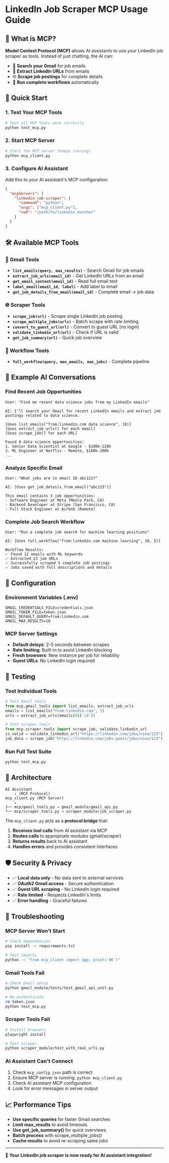 # LinkedIn Job Scraper MCP Usage Guide

## 🎯 What is MCP?

**Model Context Protocol (MCP)** allows AI assistants to use your LinkedIn job scraper as tools. Instead of just chatting, the AI can:
- 📧 **Search your Gmail** for job emails
- 🔗 **Extract LinkedIn URLs** from emails  
- 🌐 **Scrape job postings** for complete details
- 🔄 **Run complete workflows** automatically

## 🚀 Quick Start

### 1. Test Your MCP Tools
```bash
# Test all MCP tools work correctly
python test_mcp.py
```

### 2. Start MCP Server
```bash
# Start the MCP server (keeps running)
python mcp_client.py
```

### 3. Configure AI Assistant
Add this to your AI assistant's MCP configuration:
```json
{
  "mcpServers": {
    "linkedin-job-scraper": {
      "command": "python",
      "args": ["mcp_client.py"],
      "cwd": "/path/to/linkedin_matcher"
    }
  }
}
```

## 🛠️ Available MCP Tools

### 📧 Gmail Tools
- **`list_emails(query, max_results)`** - Search Gmail for job emails
- **`extract_job_urls(email_id)`** - Get LinkedIn URLs from an email
- **`get_email_content(email_id)`** - Read full email text
- **`label_email(email_id, label)`** - Add label to email
- **`get_job_details_from_email(email_id)`** - Complete email → job data

### 🌐 Scraper Tools  
- **`scrape_job(url)`** - Scrape single LinkedIn job posting
- **`scrape_multiple_jobs(urls)`** - Batch scrape with rate limiting
- **`convert_to_guest_url(url)`** - Convert to guest URL (no login)
- **`validate_linkedin_url(url)`** - Check if URL is valid
- **`get_job_summary(url)`** - Quick job overview

### 🔄 Workflow Tools
- **`full_workflow(query, max_emails, max_jobs)`** - Complete pipeline

## 💬 Example AI Conversations

### Find Recent Job Opportunities
```
User: "Find me recent data science jobs from my LinkedIn emails"

AI: I'll search your Gmail for recent LinkedIn emails and extract job postings related to data science.

[Uses list_emails("from:linkedin.com data science", 10)]
[Uses extract_job_urls() for each email]
[Uses scrape_job() for each URL]

Found 8 data science opportunities:
1. Senior Data Scientist at Google - $180k-220k
2. ML Engineer at Netflix - Remote, $160k-200k
...
```

### Analyze Specific Email
```
User: "What jobs are in email ID abc123?"

AI: [Uses get_job_details_from_email("abc123")]

This email contains 3 job opportunities:
- Software Engineer at Meta (Menlo Park, CA)
- Backend Developer at Stripe (San Francisco, CA) 
- Full Stack Engineer at Airbnb (Remote)
```

### Complete Job Search Workflow
```
User: "Run a complete job search for machine learning positions"

AI: [Uses full_workflow("from:linkedin.com machine learning", 10, 5)]

Workflow Results:
✅ Found 12 emails with ML keywords
✅ Extracted 23 job URLs
✅ Successfully scraped 5 complete job postings
✅ Jobs saved with full descriptions and details
```

## 🔧 Configuration

### Environment Variables (.env)
```env
GMAIL_CREDENTIALS_FILE=credentials.json
GMAIL_TOKEN_FILE=token.json
GMAIL_DEFAULT_QUERY=from:linkedin.com
GMAIL_MAX_RESULTS=10
```

### MCP Server Settings
- **Default delays**: 2-5 seconds between scrapes
- **Rate limiting**: Built-in to avoid LinkedIn blocking
- **Fresh browsers**: New instance per job for reliability
- **Guest URLs**: No LinkedIn login required

## 🧪 Testing

### Test Individual Tools
```python
# Test Gmail tools
from mcp.gmail_tools import list_emails, extract_job_urls
emails = list_emails("from:linkedin.com", 5)
urls = extract_job_urls(emails[0]['id'])

# Test scraper tools  
from mcp.scraper_tools import scrape_job, validate_linkedin_url
is_valid = validate_linkedin_url("https://linkedin.com/jobs/view/123")
job_data = scrape_job("https://linkedin.com/jobs-guest/jobs/view/123")
```

### Run Full Test Suite
```bash
python test_mcp.py
```

## 🔄 Architecture

```
AI Assistant
    ↓ (MCP Protocol)
mcp_client.py (MCP Server)
    ↓
├── mcp/gmail_tools.py → gmail_module/gmail_api.py
└── mcp/scraper_tools.py → scraper_module/job_scraper.py
```

The `mcp_client.py` acts as a **protocol bridge** that:
1. **Receives tool calls** from AI assistant via MCP
2. **Routes calls** to appropriate modules (gmail/scraper)
3. **Returns results** back to AI assistant
4. **Handles errors** and provides consistent interfaces

## 🛡️ Security & Privacy

- ✅ **Local data only** - No data sent to external services
- ✅ **OAuth2 Gmail access** - Secure authentication
- ✅ **Guest URL scraping** - No LinkedIn login required
- ✅ **Rate limited** - Respects LinkedIn's limits
- ✅ **Error handling** - Graceful failures

## 🚨 Troubleshooting

### MCP Server Won't Start
```bash
# Check dependencies
pip install -r requirements.txt

# Test imports
python -c "from mcp_client import app; print('OK')"
```

### Gmail Tools Fail
```bash
# Check Gmail setup
python gmail_module/tests/test_gmail_api_unit.py

# Re-authenticate
rm token.json
python test_mcp.py
```

### Scraper Tools Fail
```bash
# Install browsers
playwright install

# Test scraper
python scraper_module/test_with_real_urls.py
```

### AI Assistant Can't Connect
1. Check `mcp_config.json` path is correct
2. Ensure MCP server is running: `python mcp_client.py`
3. Check AI assistant MCP configuration
4. Look for error messages in server output

## 📈 Performance Tips

- **Use specific queries** for faster Gmail searches
- **Limit max_results** to avoid timeouts
- **Use get_job_summary()** for quick overviews
- **Batch process** with scrape_multiple_jobs()
- **Cache results** to avoid re-scraping same jobs

---

🎉 **Your LinkedIn job scraper is now ready for AI assistant integration!** 